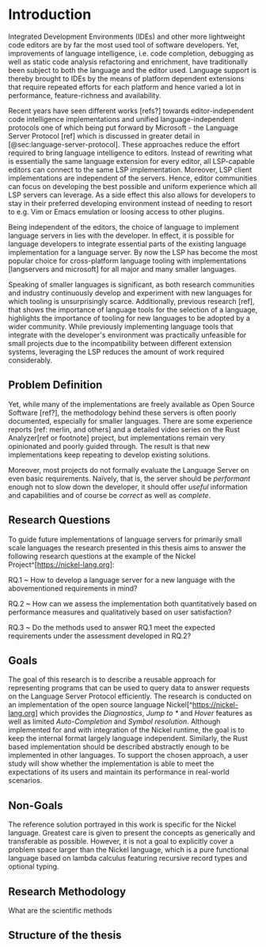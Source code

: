 # Introduction

Integrated Development Environments (IDEs) and other more lightweight code editors are by far the most used tool of software developers.
Yet, improvements of language intelligence, i.e. code completion, debugging as well as static code analysis refactoring and enrichment, have traditionally been subject to both the language and the editor used.
Language support is thereby brought to IDEs by the means of platform dependent extensions that require repeated efforts for each platform and hence varied a lot in performance, feature-richness and availability.
<!-- Comparison here? -->
Recent years have seen different works [refs?] towards editor-independent code intelligence implementations and unified language-independent protocols one of which being put forward by Microsoft - the Language Server Protocol [ref] which is discussed in greater detail in [@sec:language-server-protocol].
These approaches reduce the effort required to bring language intelligence to editors.
Instead of rewriting what is essentially the same language extension for every editor, all LSP-capable editors can connect to the same LSP implementation.
Moreover, LSP client implementations are independent of the servers.
Hence, editor communities can focus on developing the best possible and uniform experience which all LSP servers can leverage.
As a side effect this also allows for developers to stay in their preferred developing environment instead of needing to resort to e.g. Vim or Emacs emulation or loosing access to other plugins.

<!-- graphic here or in the backgroudn chapter -->

Being independent of the editors, the choice of language to implement language servers in lies with the developer.
In effect, it is possible for language developers to integrate essential parts of the existing language implementation for a language server.
By now the LSP has become the most popular choice for cross-platform language tooling with implementations [langservers and microsoft] for all major and many smaller languages.

Speaking of smaller languages is significant, as both research communities and industry continuously develop and experiment with new languages for which tooling is unsurprisingly scarce.
Additionally, previous research [ref], that shows the importance of language tools for the selection of a language, highlights the importance of tooling for new languages to be adopted by a wider community.
While previously implementing language tools that integrate with the developer's environment was practically unfeasible for small projects due to the incompatibility between different extension systems, leveraging the LSP reduces the amount of work required considerably.

## Problem Definition

Yet, while many of the implementations are freely available as Open Source Software [ref?], the methodology behind these servers is often poorly documented, especially for smaller languages.
There are some experience reports [ref: merlin, and others] and a detailed video series on the Rust Analyzer[ref or footnote] project, but implementations remain very opinionated and poorly guided through.
The result is that new implementations keep repeating to develop existing solutions.

Moreover, most projects do not formally evaluate the Language Server on even basic requirements.
Naïvely, that is, the server should be *performant* enough not to slow down the developer, it should offer *useful* information and capabilities and of course be *correct* as well as *complete*.

## Research Questions

To guide future implementations of language servers for primarily small scale languages the research presented in this thesis aims to answer the following research questions at the example of the Nickel Project^[https://nickel-lang.org]:

RQ.1
  ~ How to develop a language server for a new language with the abovementioned requirements in mind?

RQ.2
  ~ How can we assess the implementation both quantitatively based on performance measures and qualitatively based on user satisfaction?

RQ.3
  ~ Do the methods used to answer RQ.1 meet the expected requirements under the assessment developed in RQ.2?

## Goals

The goal of this research is to describe a reusable approach for representing programs that can be used to query data to answer requests on the Language Server Protocol efficiently. The research is conducted on an implementation of the open source language Nickel[^https://nickel-lang.org] which provides the *Diagnostics*, *Jump to \** and *Hover*  features as well as limited *Auto-Completion* and *Symbol resolution*.
Although implemented for and with integration of the Nickel runtime, the goal is to keep the internal format largely language independent.
Similarly, the Rust based implementation should be described abstractly enough to be implemented in other languages.
To support the chosen approach, a user study will show whether the implementation is able to meet the expectations of its users and maintain its performance in real-world scenarios.

## Non-Goals

The reference solution portrayed in this work is specific for the Nickel language.  Greatest care is given to present the concepts as generically and transferable as possible. However, it is not a goal to explicitly cover a problem space larger than the Nickel language, which is a pure functional language based on lambda calculus <!-- is it? --> featuring recursive record types and optional typing.

## Research Methodology

What are the scientific methods


## Structure of the thesis
